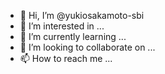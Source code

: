 - 👋 Hi, I’m @yukiosakamoto-sbi
- 👀 I’m interested in ...
- 🌱 I’m currently learning ...
- 💞️ I’m looking to collaborate on ...
- 📫 How to reach me ...

<!---
yukiosakamoto-sbi/yukiosakamoto-sbi is a ✨ special ✨ repository because its `README.md` (this file) appears on your GitHub profile.
You can click the Preview link to take a look at your changes.
--->
